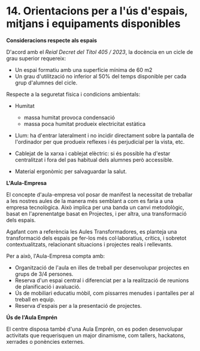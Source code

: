 

# 14. Orientacions per a l'ús d'espais, mitjans i equipaments disponibles 


<!-- Del que ja teniem a la plantilla-->

**Consideracions respecte als espais**

D'acord amb el *Reial Decret del Títol 405 / 2023*, la docència en un cicle de grau superior requereix:

* Un espai formatiu amb una superfície mínima de 60 m2
* Un grau d'utilització no inferior al 50% del temps disponible per cada grup d'alumnes del cicle. 

Respecte a la seguretat física i condicions ambientals:

- Humitat
     - massa humitat provoca condensació 
     - massa poca humitat produeix electricitat estàtica 

- Llum: ha d'entrar lateralment i no incidir directament sobre la pantalla de l'ordinador per que produeix reflexes i és perjudicial per la vista, etc. 

- Cablejat de la xarxa i cablejat elèctric: si és possible ha d'estar centralitzat i fora del pas habitual dels alumnes però accessible. 

- Material ergonòmic per salvaguardar la salut.

**L'Aula-Empresa**

El concepte d'aula-empresa vol posar de manifest la necessitat de treballar a les nostres aules de la manera més semblant a com es faria a una empresa tecnològica. Això implica per una banda un canvi metodològic, basat en l'aprenentatge basat en Projectes, i per altra, una transformació dels espais.

Agafant com a referència les Aules Transformadores, es planteja una transformació dels espais pe fer-los més col·laboratius, crítics, i sobretot contextualitzats, relacionant situacions i projectes reals i rellevants.

Per a això, l'Aula-Empresa compta amb:

* Organització de l'aula en illes de treball per desenvolupar projectes en grups de 3/4 persones.
* Reserva d'un espai central i diferenciat per a la realització de reunions de planificació i avaluació.
* Ús de mobiliari educatiu mòbil, com pissarres menudes i pantalles per al treball en equip.
* Reserva d'espais per a la presentació de projectes.

**Ús de l'Aula Emprén**

El centre disposa també d'una Aula Emprén, on es poden desenvolupar activitats que requerisquen un major dinamisme, com tallers, hackatons, xerrades o ponències externes.

<!-- 
Per a poder optimitzar els espais del centre, serà important incloure criteris clars per a coordinar l'ús compartit dels recursos entre els diferents mòduls i grups. Els espais com ara  tallers,  laboratoris,  aules  tècniques  o  àrees  especialitzades  han  d'estar adequadament organitzats i optimitzats per a dur a terme d'activitats  que  permeten aconseguir els RA. Es poden establir prioritats o protocols d'ús d'espais com les aules ATECA, EMPRÉN o altres similars. 

-->
